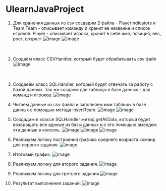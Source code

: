 # UlearnJavaProject

1. Для хранения данных из csv создадим 2 файла - PlayerIndicators и Team
Team - описывает команду и хранит ее название и список игроков.
Player - описывает игрока, хранит в себе имя, позиция, вес, рост, возраст
![image](https://user-images.githubusercontent.com/104633083/211038097-f4638838-5ca0-495f-a34d-c640afc0a0de.png)
![image](https://user-images.githubusercontent.com/104633083/211038228-79db6075-eab5-4120-9af2-486009b16422.png)
<br /><br /><br />

2. Создаём класс CSVHandler, который будет обрабатывать csv файл
![image](https://user-images.githubusercontent.com/104633083/211038442-8c92a8cc-6e72-4ae8-9dc7-783571e4f543.png)
<br /><br /><br />

3. Создаеём класс SQLHandler, который будет отвечать за работу с базой данных. Так же создаем две таблицы в базе данных - для команд и игроков.
![image](https://user-images.githubusercontent.com/104633083/211038917-013cb6da-60ef-4a6f-8def-2e23ba2c55de.png)

4. Читаем данные из csv файла и заполняем ими таблицы в базе данных с помощью метода insertTeam.
![image](https://user-images.githubusercontent.com/104633083/211039711-c62ef7fa-ae58-49be-affc-a63735d5d378.png)
![image](https://user-images.githubusercontent.com/104633083/211040305-618ed5ed-3423-45ea-a994-fc166c8722d4.png)

5. Создадим в классе SQLHandler метод getAllData, который будет возвращать все аднные из базы данных и с его помощью выведем эти данные в консоль.
![image](https://user-images.githubusercontent.com/104633083/211040804-77526564-571d-40cd-a107-0f57f2f64364.png)
![image](https://user-images.githubusercontent.com/104633083/211040861-3ce2dfe5-b8a5-4aa5-b503-3d48c6861798.png)
![image](https://user-images.githubusercontent.com/104633083/211041024-ca6f4289-d768-46da-8c71-0da06ee53ec0.png)

8. Реализуем логику построения графика среднего возраста команд для первого задания.
![image](https://user-images.githubusercontent.com/104633083/211041595-b9a2ddcb-d0ca-4e74-a5df-e34188bf4362.png)

7. Итоговый график.
![image](https://user-images.githubusercontent.com/104633083/211041286-d8863b71-fe4e-43d8-a0f6-c3ec3cc51cc2.png)

8. Реализуем логику для второго задания.
![image](https://user-images.githubusercontent.com/104633083/211041933-ddfda7df-f648-4af6-8965-e66636bc3b12.png)

9. Реализуем логику для третьего задания
![image](https://user-images.githubusercontent.com/104633083/211042063-e717e776-dc46-4537-a5cf-908cddae7096.png)

10. Результат выполнения заданий:
![image](https://user-images.githubusercontent.com/104633083/211042205-cfc937ee-54d2-4b15-a15c-486064ce4af7.png)







